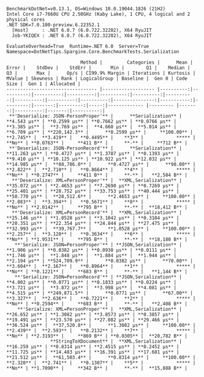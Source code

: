 
    BenchmarkDotNet=v0.13.1, OS=Windows 10.0.19044.1826 (21H2)
    Intel Core i7-7660U CPU 2.50GHz (Kaby Lake), 1 CPU, 4 logical and 2 physical cores
    .NET SDK=7.0.100-preview.6.22352.1
      [Host]     : .NET 6.0.7 (6.0.722.32202), X64 RyuJIT
      Job-YKIQEX : .NET 6.0.7 (6.0.722.32202), X64 RyuJIT

    EvaluateOverhead=True  Runtime=.NET 6.0  Server=True  
    Namespace=DotNetTips.Spargine.Core.BenchmarkTests.Serialization  

                               Method |         Categories |      Mean |     Error |    StdDev |    StdErr |       Min |        Q1 |    Median |        Q3 |       Max |      Op/s | CI99.9% Margin | Iterations | Kurtosis | MValue | Skewness | Rank | LogicalGroup | Baseline |  Gen 0 | Code Size |  Gen 1 | Allocated |
    --------------------------------- |------------------- |----------:|----------:|----------:|----------:|----------:|----------:|----------:|----------:|----------:|----------:|---------------:|-----------:|---------:|-------:|---------:|-----:|------------- |--------- |-------:|----------:|-------:|----------:|
     **'Deserialize: JSON-PersonProper'** |      **Serialization** |  **4.543 μs** | **0.2599 μs** | **0.7662 μs** | **0.0766 μs** |  **3.385 μs** |  **3.769 μs** |  **4.660 μs** |  **5.014 μs** |  **6.709 μs** | **220,142.3** |      **0.2599 μs** |     **100.00** |    **2.745** |  **3.419** |   **0.4495** |    **3** |            ***** |       **No** | **0.0763** |     **411 B** |      **-** |     **712 B** |
     **'Deserialize: JSON-PersonRecord'** |      **Serialization** | **11.263 μs** | **0.4727 μs** | **1.3787 μs** | **0.1393 μs** |  **9.410 μs** | **10.125 μs** | **10.922 μs** | **12.032 μs** | **14.985 μs** |  **88,786.0** |      **0.4727 μs** |      **98.00** |    **2.822** |  **2.710** |   **0.8664** |    **4** |            ***** |       **No** | **0.2747** |     **411 B** |      **-** |   **2,584 B** |
      **'Deserialize: XML=PersonProper'** |  **XML,Serialization** | **35.072 μs** | **2.4653 μs** | **7.2690 μs** | **0.7269 μs** | **25.401 μs** | **28.752 μs** | **33.753 μs** | **40.444 μs** | **50.770 μs** |  **28,512.6** |      **2.4653 μs** |     **100.00** |    **2.083** |  **3.394** |   **0.5671** |    **8** |            ***** |       **No** | **2.0142** |     **795 B** |      **-** |  **18,412 B** |
      **'Deserialize: XML=PersonRecord'** |  **XML,Serialization** | **25.146 μs** | **1.0528 μs** | **3.1042 μs** | **0.3104 μs** | **20.351 μs** | **22.354 μs** | **24.844 μs** | **27.475 μs** | **32.993 μs** |  **39,767.7** |      **1.0528 μs** |     **100.00** |    **2.257** |  **3.120** |   **0.3634** |    **6** |            ***** |       **No** | **1.9531** |     **795 B** |      **-** |  **18,180 B** |
       **'Serialize: JSON=PersonProper'** | **JSON,Serialization** |  **1.906 μs** | **0.0382 μs** | **0.0930 μs** | **0.0111 μs** |  **1.746 μs** |  **1.848 μs** |  **1.884 μs** |  **1.944 μs** |  **2.194 μs** | **524,709.9** |      **0.0382 μs** |      **70.00** |    **3.604** |  **2.167** |   **0.8964** |    **1** |            ***** |       **No** | **0.1221** |     **683 B** |      **-** |   **1,144 B** |
       **'Serialize: JSON=PersonRecord'** | **JSON,Serialization** |  **4.002 μs** | **0.0771 μs** | **0.1833 μs** | **0.0224 μs** |  **3.721 μs** |  **3.872 μs** |  **3.998 μs** |  **4.081 μs** |  **4.515 μs** | **249,871.5** |      **0.0771 μs** |      **67.00** |    **3.327** |  **2.636** |   **0.7221** |    **2** |            ***** |       **No** | **0.2594** |     **683 B** |      **-** |   **2,408 B** |
        **'Serialize: XML=PersonProper'** |  **XML,Serialization** | **26.652 μs** | **1.3082 μs** | **3.8573 μs** | **0.3857 μs** | **19.491 μs** | **23.570 μs** | **27.082 μs** | **29.466 μs** | **36.524 μs** |  **37,520.8** |      **1.3082 μs** |     **100.00** |    **2.439** |  **2.593** |   **0.2132** |    **7** |            ***** |       **No** | **2.3193** |     **869 B** | **0.0305** |  **20,782 B** |
                    **StringToXDocument** |  **XML,Serialization** | **16.259 μs** | **0.8314 μs** | **2.4515 μs** | **0.2452 μs** | **11.725 μs** | **14.483 μs** | **16.391 μs** | **17.681 μs** | **21.512 μs** |  **61,503.4** |      **0.8314 μs** |     **100.00** |    **2.320** |  **2.741** |   **0.1307** |    **5** |            ***** |       **No** | **1.7090** |     **342 B** |      **-** |  **15,888 B** |
